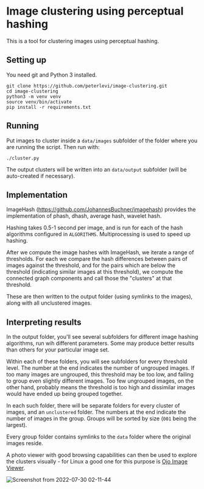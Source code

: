 # Image clustering using perceptual hashing

This is a tool for clustering images using perceptual hashing.

## Setting up

You need git and Python 3 installed.

```commandline
git clone https://github.com/peterlevi/image-clustering.git
cd image-clustering
python3 -m venv venv
source venv/bin/activate
pip install -r requirements.txt
```

## Running

Put images to cluster inside a `data/images` subfolder of the folder where you are running the
script. Then run with:

```commandline
./cluster.py
```

The output clusters will be written into an `data/output` subfolder (will be auto-created if
necessary).

## Implementation

ImageHash (https://github.com/JohannesBuchner/imagehash) provides the implementation of
phash, dhash, average hash, wavelet hash.

Hashing takes 0.5-1 second per image, and is run for each of the hash algorithms configured in
`ALGORITHMS`. Multiprocessing is used to speed up hashing.

After we compute the image hashes with ImageHash, we iterate a range of thresholds.
For each we compare the hash differences between pairs of images against the threshold, and for
the pairs which are below the threshold (indicating similar images at this threshold),
we compute the connected graph components and call those the "clusters" at that threshold.

These are then written to the output folder (using symlinks to the images), along with all
unclustered images.

## Interpreting results

In the output folder, you'll see several subfolders for different image hashing algorithms, run wih
different parameters. Some may produce better results than others for your particular image set.

Within each of these folders, you will see subfolders for every threshold level.
The number at the end indicates the number of ungrouped images. If too many images are ungrouped,
this threshold may be too low, and failing to group even slightly different images.
Too few ungrouped images, on the other hand, probably means the threshold is too high and dissimilar
images would have ended up being grouped together.

In each such folder, there will be separate folders for every cluster of images, and
an `unclustered` folder. The numbers at the end indicate the number of images in the group. Groups
will be sorted by size (`001` being the largest).

Every group folder contains symlinks to the `data` folder where the original images reside.

A photo viewer with good browsing capabilities can then be used to explore the clusters visually -
for Linux a good one for this purpose is [Ojo Image Viewer](https://github.com/peterlevi/ojo/).

![Screenshot from 2022-07-30 02-11-44](https://user-images.githubusercontent.com/1457048/181859333-ab4049d9-e23f-4643-aba7-b80b66b6208a.png)



